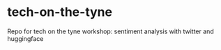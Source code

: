 # tech-on-the-tyne
Repo for tech on the tyne workshop: sentiment analysis with twitter and huggingface
